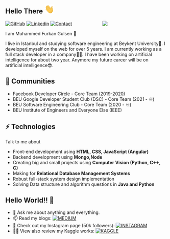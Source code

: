 <h2> Hello There <img src="https://raw.githubusercontent.com/ABSphreak/ABSphreak/master/gifs/Hi.gif" width="30px"></h2>

<img align="right" src="https://github.com/rajput2107/rajput2107/blob/master/Assets/Developer.gif" width='200'/>

[![GitHub](https://img.shields.io/badge/SUPPORT%20AT-GITHUB-blue?style=for-the-badge&logo=github)](https://github.com/Furkan-Gulsen) [![Linkedin](https://img.shields.io/badge/MY%20PROFILE-Linkedin-blue?style=for-the-badge&logo=github)](https://www.linkedin.com/in/muhammed-furkan-g%C3%BCl%C5%9Fen/) 
 [![Contact](https://img.shields.io/badge/CONTACT-GMAIL-yellow?style=for-the-badge&logo=gmail&logoColor=white)](mailto:m.furkangulsen@gmail.com)
 
I am Muhammed Furkan Gulsen 🧔

I live in Istanbul and studying software engineering at Beykent University🏫. I developed myself on the web for over 5 years. I am currently working as a full stack developer  in a company👨‍💻. I have been working on artificial intelligence for about two year. Anymore my future career will be on artificial intelligence😎.
## 👯 Communities
- Facebook Developer Circle - Core Team (2019-2020)
- BEU Google Developer Student Club (DSC) - Core Team (2021 - ♾)
- BEU Software Engineering Club - Core Team (2020 - ♾)
- BEU Institute of Engineers and Everyone Else (IEEE)
## ⚡ Technologies
Talk to me about
- Front-end development using **HTML, CSS, JavaScript (Angular)**
- Backend development using **Mongo,Node**
- Creating big and small projects using **Computer Vision (Python, C++, C)**
- Making for **Relational Database Management Systems**
- Robust full-stack system design implementation
- Solving Data structure and algorithm questions in **Java and Python**

## Hello World!! 🤔
- 💬 Ask me about anything and everything.
- 📫 Read my blogs: [![MEDIUM](https://img.shields.io/badge/FOLLOW%20ME-MEDIUM-orange&logo=medium)](https://medium.com/@furkangulsen)
- 🎯 Check out my Instagram page (50k followers): [![INSTAGRAM](https://img.shields.io/badge/FOLLOW%20ME-Instagram-green&logo=instagram&logoColor=white)](https://www.instagram.com/codeblogger/)
- 💁‍♂️ View also review my Kaggle works: [![KAGGLE](https://img.shields.io/badge/FOLLOW%20ME-Kaggle-red&logo=kaggle&logoColor=white)](https://www.kaggle.com/codeblogger)
